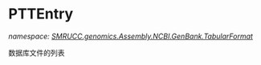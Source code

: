 ﻿# PTTEntry
_namespace: [SMRUCC.genomics.Assembly.NCBI.GenBank.TabularFormat](./index.md)_

数据库文件的列表




